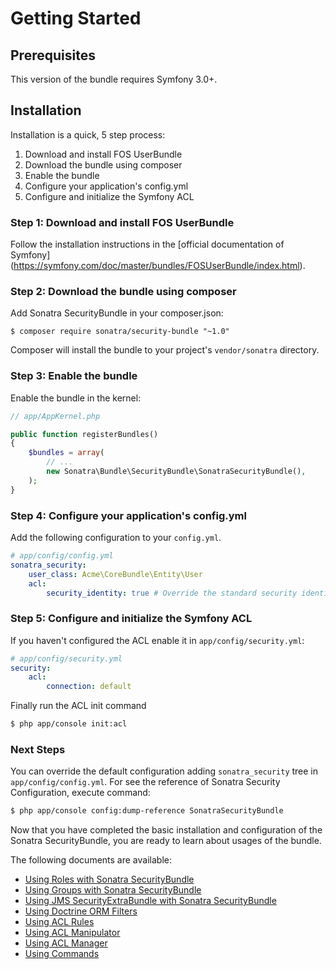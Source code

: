 Getting Started
===============

## Prerequisites

This version of the bundle requires Symfony 3.0+.

## Installation

Installation is a quick, 5 step process:

1. Download and install FOS UserBundle
2. Download the bundle using composer
3. Enable the bundle
4. Configure your application's config.yml
5. Configure and initialize the Symfony ACL

### Step 1: Download and install FOS UserBundle

Follow the installation instructions in the [official documentation of Symfony]
(https://symfony.com/doc/master/bundles/FOSUserBundle/index.html).

### Step 2: Download the bundle using composer

Add Sonatra SecurityBundle in your composer.json:

```
$ composer require sonatra/security-bundle "~1.0"
```

Composer will install the bundle to your project's `vendor/sonatra` directory.

### Step 3: Enable the bundle

Enable the bundle in the kernel:

```php
// app/AppKernel.php

public function registerBundles()
{
    $bundles = array(
        // ...
        new Sonatra\Bundle\SecurityBundle\SonatraSecurityBundle(),
    );
}
```

### Step 4: Configure your application's config.yml

Add the following configuration to your `config.yml`.

```yaml
# app/config/config.yml
sonatra_security:
    user_class: Acme\CoreBundle\Entity\User
    acl:
        security_identity: true # Override the standard security identity retrieval strategy (default true)
```

### Step 5: Configure and initialize the Symfony ACL

If you haven't configured the ACL enable it in `app/config/security.yml`:

```yaml
# app/config/security.yml
security:
    acl:
        connection: default
```

Finally run the ACL init command

```bash
$ php app/console init:acl
```

### Next Steps

You can override the default configuration adding `sonatra_security` tree in `app/config/config.yml`.
For see the reference of Sonatra Security Configuration, execute command:

```bash
$ php app/console config:dump-reference SonatraSecurityBundle
```

Now that you have completed the basic installation and configuration of the
Sonatra SecurityBundle, you are ready to learn about usages of the bundle.

The following documents are available:

- [Using Roles with Sonatra SecurityBundle](roles.md)
- [Using Groups with Sonatra SecurityBundle](groups.md)
- [Using JMS SecurityExtraBundle with Sonatra SecurityBundle](jms.md)
- [Using Doctrine ORM Filters](orm_filters.md)
- [Using ACL Rules](orm_filters.md)
- [Using ACL Manipulator](acl_manipulator.md)
- [Using ACL Manager](acl_manager.md)
- [Using Commands](commands.md)
